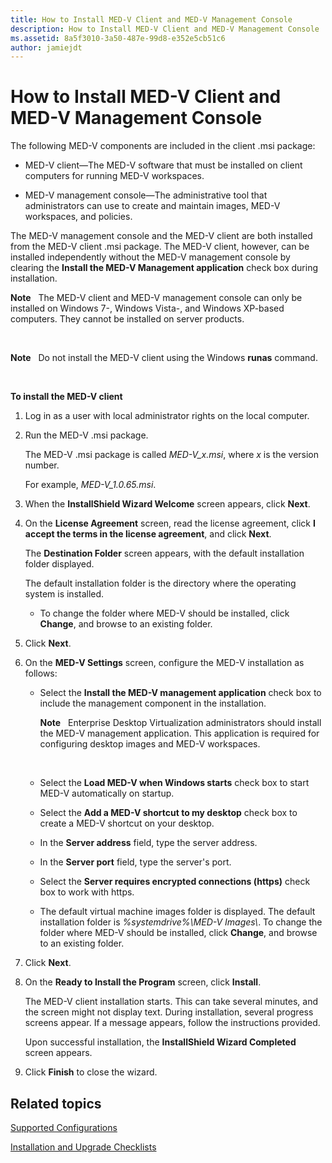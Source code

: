 ```yaml
---
title: How to Install MED-V Client and MED-V Management Console
description: How to Install MED-V Client and MED-V Management Console
ms.assetid: 8a5f3010-3a50-487e-99d8-e352e5cb51c6
author: jamiejdt
---
```


# How to Install MED-V Client and MED-V Management Console


The following MED-V components are included in the client .msi package:

-   MED-V client—The MED-V software that must be installed on client computers for running MED-V workspaces.

-   MED-V management console—The administrative tool that administrators can use to create and maintain images, MED-V workspaces, and policies.

The MED-V management console and the MED-V client are both installed from the MED-V client .msi package. The MED-V client, however, can be installed independently without the MED-V management console by clearing the **Install the MED-V Management application** check box during installation.

**Note**  
The MED-V client and MED-V management console can only be installed on Windows 7-, Windows Vista-, and Windows XP-based computers. They cannot be installed on server products.

 

**Note**  
Do not install the MED-V client using the Windows **runas** command.

 

**To install the MED-V client**

1.  Log in as a user with local administrator rights on the local computer.

2.  Run the MED-V .msi package.

    The MED-V .msi package is called *MED-V\_x.msi*, where *x* is the version number.

    For example, *MED-V\_1.0.65.msi*.

3.  When the **InstallShield Wizard Welcome** screen appears, click **Next**.

4.  On the **License Agreement** screen, read the license agreement, click **I accept the terms in the license agreement**, and click **Next**.

    The **Destination Folder** screen appears, with the default installation folder displayed.

    The default installation folder is the directory where the operating system is installed.

    -   To change the folder where MED-V should be installed, click **Change**, and browse to an existing folder.

5.  Click **Next**.

6.  On the **MED-V Settings** screen, configure the MED-V installation as follows:

    -   Select the **Install the MED-V management application** check box to include the management component in the installation.

        **Note**  
        Enterprise Desktop Virtualization administrators should install the MED-V management application. This application is required for configuring desktop images and MED-V workspaces.

         

    -   Select the **Load MED-V when Windows starts** check box to start MED-V automatically on startup.

    -   Select the **Add a MED-V shortcut to my desktop** check box to create a MED-V shortcut on your desktop.

    -   In the **Server address** field, type the server address.

    -   In the **Server port** field, type the server's port.

    -   Select the **Server requires encrypted connections (https)** check box to work with https.

    -   The default virtual machine images folder is displayed. The default installation folder is *%systemdrive%\\MED-V Images\\*. To change the folder where MED-V should be installed, click **Change**, and browse to an existing folder.

7.  Click **Next**.

8.  On the **Ready to Install the Program** screen, click **Install**.

    The MED-V client installation starts. This can take several minutes, and the screen might not display text. During installation, several progress screens appear. If a message appears, follow the instructions provided.

    Upon successful installation, the **InstallShield Wizard Completed** screen appears.

9.  Click **Finish** to close the wizard.

## Related topics


[Supported Configurations](supported-configurationsmedv-orientation.md)

[Installation and Upgrade Checklists](installation-and-upgrade-checklists.md)

 

 





